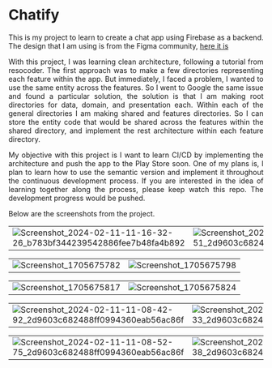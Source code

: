 # Chatify

<div style="text-align: justify">

This is my project to learn to create a chat app using Firebase as a backend.
The design that I am using is from the Figma community, [here it is](https://www.figma.com/file/r2HmOFGs3NiDkGeOFTae1f/Chatify(Chat-Application)-(Community)?type=design&node-id=0-1&mode=design&t=wDijjPkCUoz6XfKh-0)
  
</div>

<div style="text-align: justify">

With this project, I was learning clean architecture, following a tutorial from resocoder. The first approach was to make a few directories representing each feature within the app. But immediately, I faced a problem, I wanted to use the same entity across the features. So I went to Google the same issue and found a particular solution, the solution is that I am making root directories for data, domain, and presentation each. Within each of the general directories I am making shared and features directories. So I can store the entity code that would be shared across the features within the shared directory, and implement the rest architecture within each feature directory.

My objective with this project is I want to learn CI/CD by implementing the architecture and push the app to the Play Store soon. One of my plans is, I plan to learn how to use the semantic version and implement it throughout the continuous development process. If you are interested in the idea of learning together along the process, please keep watch this repo. The development progress would be pushed.

</div>

<div>

Below are the screenshots from the project.
  
</div>

|                             |                              |
| ----------------------------------- | ----------------------------------- | 
| ![Screenshot_2024-02-11-11-16-32-26_b783bf344239542886fee7b48fa4b892](https://github.com/fdldestriana/new-chatify/assets/97951046/e07295e0-44ed-4ba2-b827-7460d0407948) | ![Screenshot_2024-02-11-11-08-33-51_2d9603c682488ff0994360eab56ac86f](https://github.com/fdldestriana/new-chatify/assets/97951046/e5b2ab84-2dad-4137-80d9-d23e2f434a6d) |

|                             |                              |
| ----------------------------------- | ----------------------------------- | 
| ![Screenshot_1705675782](https://github.com/fdldestriana/new-chatify/assets/97951046/561aabd9-fc26-4add-995f-029ce2696b97) | ![Screenshot_1705675798](https://github.com/fdldestriana/new-chatify/assets/97951046/03bacfa6-00b8-46a6-834a-73a6b9c4d9f1) |

|                             |                              |
| ----------------------------------- | ----------------------------------- | 
| ![Screenshot_1705675817](https://github.com/fdldestriana/new-chatify/assets/97951046/1de04539-8eb6-473c-826f-6ff41e73cd80) | ![Screenshot_1705675824](https://github.com/fdldestriana/new-chatify/assets/97951046/5662365e-65f7-4fc3-81d4-d75e54ad1b0a) |

|                             |                              |
| ----------------------------------- | ----------------------------------- |
| ![Screenshot_2024-02-11-11-08-42-92_2d9603c682488ff0994360eab56ac86f](https://github.com/fdldestriana/new-chatify/assets/97951046/8561a7e2-15ac-412e-a18a-6c28d2e3f9fd) | ![Screenshot_2024-02-11-11-08-46-33_2d9603c682488ff0994360eab56ac86f](https://github.com/fdldestriana/new-chatify/assets/97951046/1531dd64-ee54-44a5-aa49-a0e0903d7b54) |

|                             |                              |
| ----------------------------------- | ----------------------------------- |
| ![Screenshot_2024-02-11-11-08-52-75_2d9603c682488ff0994360eab56ac86f](https://github.com/fdldestriana/new-chatify/assets/97951046/73c86143-9d63-4b8a-996c-544a07fb446d) | ![Screenshot_2024-02-11-11-08-58-38_2d9603c682488ff0994360eab56ac86f](https://github.com/fdldestriana/new-chatify/assets/97951046/65b90957-efbe-41de-b00f-d1e99f46ad36) |

















